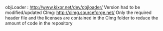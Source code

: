 objLoader : http://www.kixor.net/dev/objloader/
	Version had to be modified/updated
CImg: http://cimg.sourceforge.net/
	Only the required header file and the licenses are contained in the CImg folder to reduce the amount of code in the repository